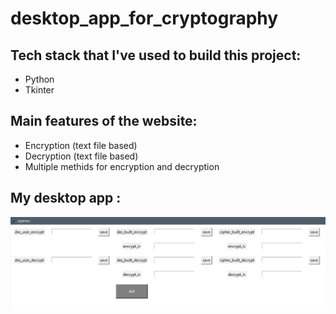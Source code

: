 # desktop_app_for_cryptography

## Tech stack that I've used to build this project:
- Python 
- Tkinter 

## Main features of the website:
- Encryption (text file based)
- Decryption (text file based)
- Multiple methids for encryption and decryption 

## My desktop app :
![e01](https://github.com/nishan-paul-2022/desktop-app-for-cryptography/blob/main/readme/b01.PNG)
